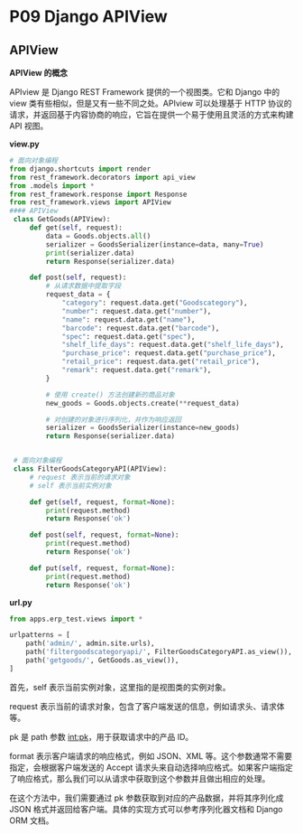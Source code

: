 # P09 Django APIView

## APIView

**APIView 的概念**

   APIview 是 Django REST Framework 提供的一个视图类。它和 Django 中的 view 类有些相似，但是又有一些不同之处。APIview 可以处理基于 HTTP 协议的请求，并返回基于内容协商的响应，它旨在提供一个易于使用且灵活的方式来构建 API 视图。


**view.py**

   ```python
   # 面向对象编程
   from django.shortcuts import render
   from rest_framework.decorators import api_view
   from .models import *
   from rest_framework.response import Response
   from rest_framework.views import APIView
   #### APIView
    class GetGoods(APIView):
        def get(self, request):
            data = Goods.objects.all()
            serializer = GoodsSerializer(instance=data, many=True)
            print(serializer.data)
            return Response(serializer.data)

        def post(self, request):
            # 从请求数据中提取字段
            request_data = {
                "category": request.data.get("Goodscategory"),
                "number": request.data.get("number"),
                "name": request.data.get("name"),
                "barcode": request.data.get("barcode"),
                "spec": request.data.get("spec"),
                "shelf_life_days": request.data.get("shelf_life_days"),
                "purchase_price": request.data.get("purchase_price"),
                "retail_price": request.data.get("retail_price"),
                "remark": request.data.get("remark"),
            }

            # 使用 create() 方法创建新的商品对象
            new_goods = Goods.objects.create(**request_data)

            # 对创建的对象进行序列化，并作为响应返回
            serializer = GoodsSerializer(instance=new_goods)
            return Response(serializer.data)


    # 面向对象编程
    class FilterGoodsCategoryAPI(APIView):
        # request 表示当前的请求对象
        # self 表示当前实例对象

        def get(self, request, format=None):
            print(request.method)
            return Response('ok')

        def post(self, request, format=None):
            print(request.method)
            return Response('ok')

        def put(self, request, format=None):
            print(request.method)
            return Response('ok')
   ```

   **url.py**

   ```python
   from apps.erp_test.views import *

   urlpatterns = [
       path('admin/', admin.site.urls),
       path('filtergoodscategoryapi/', FilterGoodsCategoryAPI.as_view()),
       path('getgoods/', GetGoods.as_view()),
   ]
   ```

   首先，self 表示当前实例对象，这里指的是视图类的实例对象。

   request 表示当前的请求对象，包含了客户端发送的信息，例如请求头、请求体等。

   pk 是 path 参数 [int:pk](int:pk)，用于获取请求中的产品 ID。

   format 表示客户端请求的响应格式，例如 JSON、XML 等。这个参数通常不需要指定，会根据客户端发送的 Accept 请求头来自动选择响应格式。如果客户端指定了响应格式，那么我们可以从请求中获取到这个参数并且做出相应的处理。

   在这个方法中，我们需要通过 pk 参数获取到对应的产品数据，并将其序列化成 JSON 格式并返回给客户端。具体的实现方式可以参考序列化器文档和 Django ORM 文档。

　　‍
